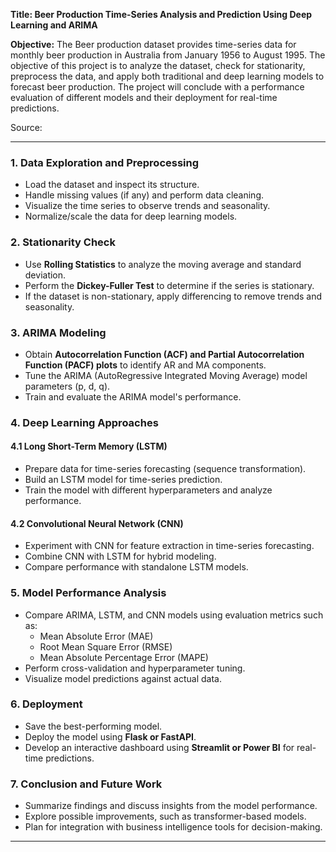 **Title: Beer Production Time-Series Analysis and Prediction Using Deep Learning and ARIMA**

**Objective:**
The Beer production dataset provides time-series data for monthly beer production in Australia from January 1956 to August 1995. The objective of this project is to analyze the dataset, check for stationarity, preprocess the data, and apply both traditional and deep learning models to forecast beer production. The project will conclude with a performance evaluation of different models and their deployment for real-time predictions.

Source: 

---

### **1. Data Exploration and Preprocessing**
- Load the dataset and inspect its structure.
- Handle missing values (if any) and perform data cleaning.
- Visualize the time series to observe trends and seasonality.
- Normalize/scale the data for deep learning models.

### **2. Stationarity Check**
- Use **Rolling Statistics** to analyze the moving average and standard deviation.
- Perform the **Dickey-Fuller Test** to determine if the series is stationary.
- If the dataset is non-stationary, apply differencing to remove trends and seasonality.

### **3. ARIMA Modeling**
- Obtain **Autocorrelation Function (ACF) and Partial Autocorrelation Function (PACF) plots** to identify AR and MA components.
- Tune the ARIMA (AutoRegressive Integrated Moving Average) model parameters (p, d, q).
- Train and evaluate the ARIMA model's performance.

### **4. Deep Learning Approaches**
#### **4.1 Long Short-Term Memory (LSTM)**
- Prepare data for time-series forecasting (sequence transformation).
- Build an LSTM model for time-series prediction.
- Train the model with different hyperparameters and analyze performance.

#### **4.2 Convolutional Neural Network (CNN)**
- Experiment with CNN for feature extraction in time-series forecasting.
- Combine CNN with LSTM for hybrid modeling.
- Compare performance with standalone LSTM models.

### **5. Model Performance Analysis**
- Compare ARIMA, LSTM, and CNN models using evaluation metrics such as:
  - Mean Absolute Error (MAE)
  - Root Mean Square Error (RMSE)
  - Mean Absolute Percentage Error (MAPE)
- Perform cross-validation and hyperparameter tuning.
- Visualize model predictions against actual data.

### **6. Deployment**
- Save the best-performing model.
- Deploy the model using **Flask or FastAPI**.
- Develop an interactive dashboard using **Streamlit or Power BI** for real-time predictions.

### **7. Conclusion and Future Work**
- Summarize findings and discuss insights from the model performance.
- Explore possible improvements, such as transformer-based models.
- Plan for integration with business intelligence tools for decision-making.

---


